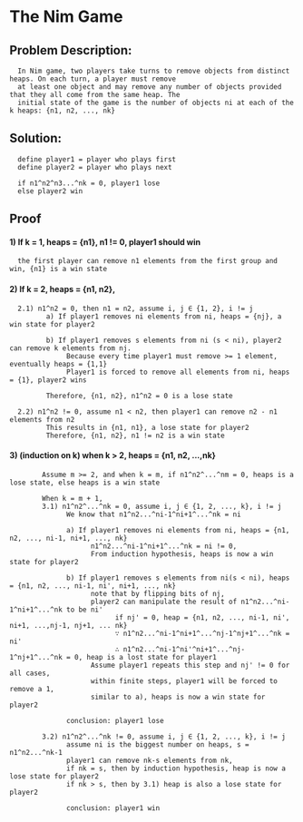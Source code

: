 # The Nim Game
## Problem Description:
      In Nim game, two players take turns to remove objects from distinct heaps. On each turn, a player must remove 
      at least one object and may remove any number of objects provided that they all come from the same heap. The 
      initial state of the game is the number of objects ni at each of the k heaps: {n1, n2, ..., nk}

## Solution:
      define player1 = player who plays first
      define player2 = player who plays next
      
      if n1^n2^n3...^nk = 0, player1 lose
      else player2 win

## Proof
#### 1) If k = 1, heaps = {n1}, n1 != 0, player1 should win
      the first player can remove n1 elements from the first group and win, {n1} is a win state

#### 2) If k = 2, heaps = {n1, n2},
      2.1) n1^n2 = 0, then n1 = n2, assume i, j ∈ {1, 2}, i != j
             a) If player1 removes ni elements from ni, heaps = {nj}, a win state for player2
             
             b) If player1 removes s elements from ni (s < ni), player2 can remove k elements from nj. 
                  Because every time player1 must remove >= 1 element, eventually heaps = {1,1}
                  Player1 is forced to remove all elements from ni, heaps = {1}, player2 wins
                  
             Therefore, {n1, n2}, n1^n2 = 0 is a lose state
             
      2.2) n1^n2 != 0, assume n1 < n2, then player1 can remove n2 - n1 elements from n2
             This results in {n1, n1}, a lose state for player2
             Therefore, {n1, n2}, n1 != n2 is a win state
            
#### 3) (induction on k) when k > 2, heaps = {n1, n2, ...,nk}
            Assume m >= 2, and when k = m, if n1^n2^...^nm = 0, heaps is a lose state, else heaps is a win state
            
            When k = m + 1, 
            3.1) n1^n2^...^nk = 0, assume i, j ∈ {1, 2, ..., k}, i != j
                  We know that n1^n2...^ni-1^ni+1^...^nk = ni
                  
                  a) If player1 removes ni elements from ni, heaps = {n1, n2, ..., ni-1, ni+1, ..., nk}
                        n1^n2...^ni-1^ni+1^...^nk = ni != 0, 
                        From induction hypothesis, heaps is now a win state for player2
                        
                  b) If player1 removes s elements from ni(s < ni), heaps = {n1, n2, ..., ni-1, ni', ni+1, ..., nk}
                        note that by flipping bits of nj, 
                        player2 can manipulate the result of n1^n2...^ni-1^ni+1^...^nk to be ni'
                              if nj' = 0, heap = {n1, n2, ..., ni-1, ni', ni+1, ...,nj-1, nj+1, ... nk}
                              ∵ n1^n2...^ni-1^ni+1^...^nj-1^nj+1^...^nk = ni'
                              ∴ n1^n2...^ni-1^ni'^ni+1^...^nj-1^nj+1^...^nk = 0, heap is a lost state for player1
                        Assume player1 repeats this step and nj' != 0 for all cases, 
                        within finite steps, player1 will be forced to remove a 1, 
                        similar to a), heaps is now a win state for player2
                        
                  conclusion: player1 lose
            
            3.2) n1^n2^...^nk != 0, assume i, j ∈ {1, 2, ..., k}, i != j
                  assume ni is the biggest number on heaps, s = n1^n2...^nk-1
                  player1 can remove nk-s elements from nk, 
                  if nk = s, then by induction hypothesis, heap is now a lose state for player2
                  if nk > s, then by 3.1) heap is also a lose state for player2
                  
                  conclusion: player1 win
                              
                        
            
            
      
             
             

        
